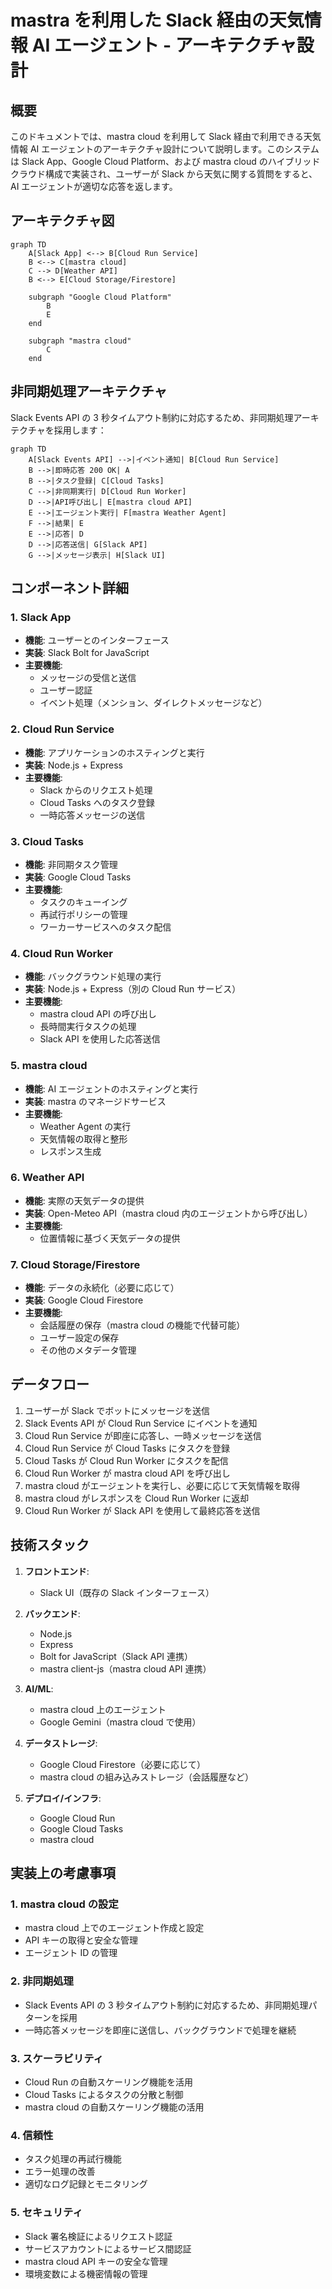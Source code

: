 # mastra を利用した Slack 経由の天気情報 AI エージェント - アーキテクチャ設計

## 概要

このドキュメントでは、mastra cloud を利用して Slack 経由で利用できる天気情報 AI エージェントのアーキテクチャ設計について説明します。このシステムは Slack App、Google Cloud Platform、および mastra cloud のハイブリッドクラウド構成で実装され、ユーザーが Slack から天気に関する質問をすると、AI エージェントが適切な応答を返します。

## アーキテクチャ図

```mermaid
graph TD
    A[Slack App] <--> B[Cloud Run Service]
    B <--> C[mastra cloud]
    C --> D[Weather API]
    B <--> E[Cloud Storage/Firestore]

    subgraph "Google Cloud Platform"
        B
        E
    end

    subgraph "mastra cloud"
        C
    end
```

## 非同期処理アーキテクチャ

Slack Events API の 3 秒タイムアウト制約に対応するため、非同期処理アーキテクチャを採用します：

```mermaid
graph TD
    A[Slack Events API] -->|イベント通知| B[Cloud Run Service]
    B -->|即時応答 200 OK| A
    B -->|タスク登録| C[Cloud Tasks]
    C -->|非同期実行| D[Cloud Run Worker]
    D -->|API呼び出し| E[mastra cloud API]
    E -->|エージェント実行| F[mastra Weather Agent]
    F -->|結果| E
    E -->|応答| D
    D -->|応答送信| G[Slack API]
    G -->|メッセージ表示| H[Slack UI]
```

## コンポーネント詳細

### 1. Slack App

- **機能**: ユーザーとのインターフェース
- **実装**: Slack Bolt for JavaScript
- **主要機能**:
  - メッセージの受信と送信
  - ユーザー認証
  - イベント処理（メンション、ダイレクトメッセージなど）

### 2. Cloud Run Service

- **機能**: アプリケーションのホスティングと実行
- **実装**: Node.js + Express
- **主要機能**:
  - Slack からのリクエスト処理
  - Cloud Tasks へのタスク登録
  - 一時応答メッセージの送信

### 3. Cloud Tasks

- **機能**: 非同期タスク管理
- **実装**: Google Cloud Tasks
- **主要機能**:
  - タスクのキューイング
  - 再試行ポリシーの管理
  - ワーカーサービスへのタスク配信

### 4. Cloud Run Worker

- **機能**: バックグラウンド処理の実行
- **実装**: Node.js + Express（別の Cloud Run サービス）
- **主要機能**:
  - mastra cloud API の呼び出し
  - 長時間実行タスクの処理
  - Slack API を使用した応答送信

### 5. mastra cloud

- **機能**: AI エージェントのホスティングと実行
- **実装**: mastra のマネージドサービス
- **主要機能**:
  - Weather Agent の実行
  - 天気情報の取得と整形
  - レスポンス生成

### 6. Weather API

- **機能**: 実際の天気データの提供
- **実装**: Open-Meteo API（mastra cloud 内のエージェントから呼び出し）
- **主要機能**:
  - 位置情報に基づく天気データの提供

### 7. Cloud Storage/Firestore

- **機能**: データの永続化（必要に応じて）
- **実装**: Google Cloud Firestore
- **主要機能**:
  - 会話履歴の保存（mastra cloud の機能で代替可能）
  - ユーザー設定の保存
  - その他のメタデータ管理

## データフロー

1. ユーザーが Slack でボットにメッセージを送信
2. Slack Events API が Cloud Run Service にイベントを通知
3. Cloud Run Service が即座に応答し、一時メッセージを送信
4. Cloud Run Service が Cloud Tasks にタスクを登録
5. Cloud Tasks が Cloud Run Worker にタスクを配信
6. Cloud Run Worker が mastra cloud API を呼び出し
7. mastra cloud がエージェントを実行し、必要に応じて天気情報を取得
8. mastra cloud がレスポンスを Cloud Run Worker に返却
9. Cloud Run Worker が Slack API を使用して最終応答を送信

## 技術スタック

1. **フロントエンド**:

   - Slack UI（既存の Slack インターフェース）

2. **バックエンド**:

   - Node.js
   - Express
   - Bolt for JavaScript（Slack API 連携）
   - mastra client-js（mastra cloud API 連携）

3. **AI/ML**:

   - mastra cloud 上のエージェント
   - Google Gemini（mastra cloud で使用）

4. **データストレージ**:

   - Google Cloud Firestore（必要に応じて）
   - mastra cloud の組み込みストレージ（会話履歴など）

5. **デプロイ/インフラ**:
   - Google Cloud Run
   - Google Cloud Tasks
   - mastra cloud

## 実装上の考慮事項

### 1. mastra cloud の設定

- mastra cloud 上でのエージェント作成と設定
- API キーの取得と安全な管理
- エージェント ID の管理

### 2. 非同期処理

- Slack Events API の 3 秒タイムアウト制約に対応するため、非同期処理パターンを採用
- 一時応答メッセージを即座に送信し、バックグラウンドで処理を継続

### 3. スケーラビリティ

- Cloud Run の自動スケーリング機能を活用
- Cloud Tasks によるタスクの分散と制御
- mastra cloud の自動スケーリング機能の活用

### 4. 信頼性

- タスク処理の再試行機能
- エラー処理の改善
- 適切なログ記録とモニタリング

### 5. セキュリティ

- Slack 署名検証によるリクエスト認証
- サービスアカウントによるサービス間認証
- mastra cloud API キーの安全な管理
- 環境変数による機密情報の管理
